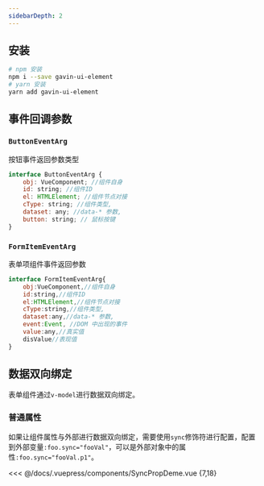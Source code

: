 ```yaml
---
sidebarDepth: 2
---
```


## 安装

```sh
# npm 安装
npm i --save gavin-ui-element
# yarn 安装
yarn add gavin-ui-element
```

## 事件回调参数

### `ButtonEventArg`

按钮事件返回参数类型

```js
interface ButtonEventArg {
	obj: VueComponent; //组件自身
	id: string; //组件ID
	el: HTMLElement; //组件节点对接
	cType: string; //组件类型,
	dataset: any; //data-* 参数,
	button: string; // 鼠标按键
}
```

### `FormItemEventArg`

表单项组件事件返回参数

```js
interface FormItemEventArg{
    obj:VueComponent,//组件自身
    id:string,//组件ID
    el:HTMLElement,//组件节点对接
    cType:string,//组件类型,
	dataset:any,//data-* 参数,
	event:Event, //DOM 中出现的事件
	value:any,//真实值
	disValue//表现值
}
```

## 数据双向绑定

表单组件通过`v-model`进行数据双向绑定。

### 普通属性

如果让组件属性与外部进行数据双向绑定，需要使用`sync`修饰符进行配置，配置到外部变量`:foo.sync="fooVal"`，可以是外部对象中的属性`:foo.sync="fooVal.p1"`。

<ClientOnly>
<LazyWrapper com="SyncPropDeme"></LazyWrapper>
</ClientOnly>

<<< @/docs/.vuepress/components/SyncPropDeme.vue {7,18}
